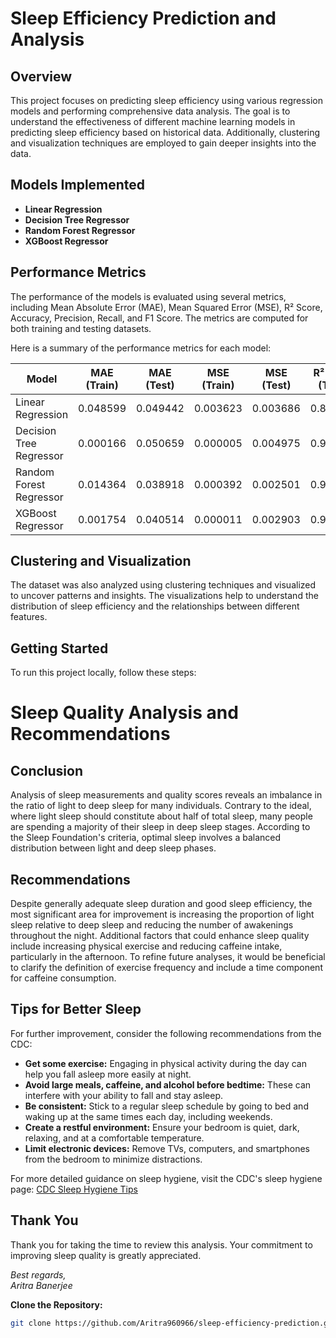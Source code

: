 # Sleep Efficiency Prediction and Analysis

## Overview

This project focuses on predicting sleep efficiency using various regression models and performing comprehensive data analysis. The goal is to understand the effectiveness of different machine learning models in predicting sleep efficiency based on historical data. Additionally, clustering and visualization techniques are employed to gain deeper insights into the data.

## Models Implemented

- **Linear Regression**
- **Decision Tree Regressor**
- **Random Forest Regressor**
- **XGBoost Regressor**

## Performance Metrics

The performance of the models is evaluated using several metrics, including Mean Absolute Error (MAE), Mean Squared Error (MSE), R² Score, Accuracy, Precision, Recall, and F1 Score. The metrics are computed for both training and testing datasets.

Here is a summary of the performance metrics for each model:

| Model                  | MAE (Train) | MAE (Test) | MSE (Train) | MSE (Test) | R² Score (Train) | R² Score (Test) | Accuracy (Train) | Accuracy (Test) | Precision (Train) | Precision (Test) | Recall (Train) | Recall (Test) | F1 Score (Train) | F1 Score (Test) |
|------------------------|-------------|------------|-------------|------------|------------------|------------------|------------------|-----------------|-------------------|------------------|----------------|---------------|------------------|-----------------|
| Linear Regression     | 0.048599    | 0.049442   | 0.003623    | 0.003686   | 0.813307         | 0.729183         | 0.972299         | 1.000000        | 0.968699          | 1.0              | 0.972299       | 1.000000      | 0.970360         | 1.000000        |
| Decision Tree Regressor | 0.000166    | 0.050659   | 0.000005    | 0.004975   | 0.999743         | 0.634466         | 1.000000         | 0.989011        | 1.000000          | 1.0              | 1.000000       | 0.989011      | 1.000000         | 0.994475        |
| Random Forest Regressor | 0.014364    | 0.038918   | 0.000392    | 0.002501   | 0.979810         | 0.816257         | 0.977839         | 1.000000        | 0.956170          | 1.0              | 0.977839       | 1.000000      | 0.966883         | 1.000000        |
| XGBoost Regressor      | 0.001754    | 0.040514   | 0.000011    | 0.002903   | 0.999419         | 0.786660         | 0.986150         | 1.000000        | 0.986343          | 1.0              | 0.986150       | 1.000000      | 0.983050         | 1.000000        |

## Clustering and Visualization

The dataset was also analyzed using clustering techniques and visualized to uncover patterns and insights. The visualizations help to understand the distribution of sleep efficiency and the relationships between different features.

## Getting Started

To run this project locally, follow these steps:

 

# Sleep Quality Analysis and Recommendations

## Conclusion

Analysis of sleep measurements and quality scores reveals an imbalance in the ratio of light to deep sleep for many individuals. Contrary to the ideal, where light sleep should constitute about half of total sleep, many people are spending a majority of their sleep in deep sleep stages. According to the Sleep Foundation's criteria, optimal sleep involves a balanced distribution between light and deep sleep phases.

## Recommendations

Despite generally adequate sleep duration and good sleep efficiency, the most significant area for improvement is increasing the proportion of light sleep relative to deep sleep and reducing the number of awakenings throughout the night. Additional factors that could enhance sleep quality include increasing physical exercise and reducing caffeine intake, particularly in the afternoon. To refine future analyses, it would be beneficial to clarify the definition of exercise frequency and include a time component for caffeine consumption.

## Tips for Better Sleep

For further improvement, consider the following recommendations from the CDC:

- **Get some exercise:** Engaging in physical activity during the day can help you fall asleep more easily at night.
- **Avoid large meals, caffeine, and alcohol before bedtime:** These can interfere with your ability to fall and stay asleep.
- **Be consistent:** Stick to a regular sleep schedule by going to bed and waking up at the same times each day, including weekends.
- **Create a restful environment:** Ensure your bedroom is quiet, dark, relaxing, and at a comfortable temperature.
- **Limit electronic devices:** Remove TVs, computers, and smartphones from the bedroom to minimize distractions.

For more detailed guidance on sleep hygiene, visit the CDC's sleep hygiene page: [CDC Sleep Hygiene Tips](https://www.cdc.gov/sleep/about_sleep/sleep_hygiene.html)

## Thank You

Thank you for taking the time to review this analysis. Your commitment to improving sleep quality is greatly appreciated.

*Best regards,  
Aritra Banerjee*

**Clone the Repository:**
   ```bash
   git clone https://github.com/Aritra960966/sleep-efficiency-prediction.git
